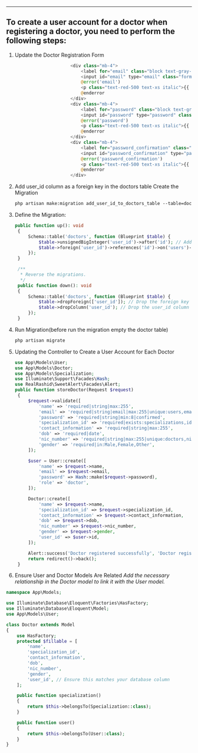 --------------------------------------------------------------------------------------------------------------
**To create a user account for a doctor when registering a doctor, you need to perform the following steps:**
--------------------------------------------------------------------------------------------------------------
1. Update the Doctor Registration Form
   ```php
                        <div class="mb-4">
                            <label for="email" class="block text-gray-700 text-sm font-bold mb-2">{{ __('Email') }}</label>
                            <input id="email" type="email" class="form-input rounded-md shadow-sm mt-1 block w-full" name="email" value="{{ old('email') }}" required>
                            @error('email')
                            <p class="text-red-500 text-xs italic">{{ $message }}</p>
                            @enderror
                        </div>
                        <div class="mb-4">
                            <label for="password" class="block text-gray-700 text-sm font-bold mb-2">{{ __('Password') }}</label>
                            <input id="password" type="password" class="form-input rounded-md shadow-sm mt-1 block w-full" name="password" required>
                            @error('password')
                            <p class="text-red-500 text-xs italic">{{ $message }}</p>
                            @enderror
                        </div>
                        <div class="mb-4">
                            <label for="password_confirmation" class="block text-gray-700 text-sm font-bold mb-2">{{ __('Confirm Password') }}</label>
                            <input id="password_confirmation" type="password" class="form-input rounded-md shadow-sm mt-1 block w-full" name="password_confirmation" required>
                            @error('password_confirmation')
                            <p class="text-red-500 text-xs italic">{{ $message }}</p>
                            @enderror
                        </div>
   ```
2. Add user_id column as a foreign key in the doctors table
      Create the Migration
      ```html
      php artisan make:migration add_user_id_to_doctors_table --table=doctors
4. Define the Migration:
   ```php
   public function up(): void
    {
        Schema::table('doctors', function (Blueprint $table) {
            $table->unsignedBigInteger('user_id')->after('id'); // Add the user_id column
            $table->foreign('user_id')->references('id')->on('users')->onDelete('cascade'); // Add the foreign key constraint
        });
    }

    /**
     * Reverse the migrations.
     */
    public function down(): void
    {
        Schema::table('doctors', function (Blueprint $table) {
            $table->dropForeign(['user_id']); // Drop the foreign key constraint
            $table->dropColumn('user_id'); // Drop the user_id column
        });
    }
6. Run Migration(before run the migration empty the doctor table)
   ```html
   php artisan migrate
8. Updating the Controller to Create a User Account for Each Doctor
   ```php
   use App\Models\User;
   use App\Models\Doctor;
   use App\Models\Specialization;
   use Illuminate\Support\Facades\Hash;
   use RealRashid\SweetAlert\Facades\Alert;
   public function storeDoctor(Request $request)
    {
        $request->validate([
            'name' => 'required|string|max:255',
            'email' => 'required|string|email|max:255|unique:users,email',
            'password' => 'required|string|min:8|confirmed',
            'specialization_id' => 'required|exists:specializations,id',
            'contact_information' => 'required|string|max:255',
            'dob' => 'required|date',
            'nic_number' => 'required|string|max:255|unique:doctors,nic_number',
            'gender' => 'required|in:Male,Female,Other',
        ]);

        $user = User::create([
            'name' => $request->name,
            'email' => $request->email,
            'password' => Hash::make($request->password),
            'role' => 'doctor',
        ]);

        Doctor::create([
            'name' => $request->name,
            'specialization_id' => $request->specialization_id,
            'contact_information' => $request->contact_information,
            'dob' => $request->dob,
            'nic_number' => $request->nic_number,
            'gender' => $request->gender,
            'user_id' => $user->id,
        ]);

        Alert::success('Doctor registered successfully', 'Doctor registered successfully');
        return redirect()->back();
    }
10. Ensure User and Doctor Models Are Related
    *Add the necessary relationship in the Doctor model to link it with the User model.*
```php
namespace App\Models;

use Illuminate\Database\Eloquent\Factories\HasFactory;
use Illuminate\Database\Eloquent\Model;
use App\Models\User;

class Doctor extends Model
{
    use HasFactory;
    protected $fillable = [
        'name',
        'specialization_id',
        'contact_information',
        'dob',
        'nic_number',
        'gender',
        'user_id', // Ensure this matches your database column
    ];

    public function specialization()
    {
        return $this->belongsTo(Specialization::class);
    }

    public function user()
    {
        return $this->belongsTo(User::class);
    }
}

